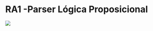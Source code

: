 # RA1 -Parser Lógica Proposicional

<img src="https://media2.giphy.com/media/v1.Y2lkPTc5MGI3NjExd2Z3YmNrMHQ2dHdpMzRsMnJmN3ljMXF1amtveXAzM29lMWl3eGQ1eiZlcD12MV9pbnRlcm5hbF9naWZfYnlfaWQmY3Q9Zw/KrRktL6SAUzE4/giphy.gif"/>

<!-- <img src="https://media1.giphy.com/media/v1.Y2lkPTc5MGI3NjExNHFpaXRsbnhkbXU5M2tmczRrYWZ4MTVobGc4NnFqMHI2bXJtaml6YSZlcD12MV9pbnRlcm5hbF9naWZfYnlfaWQmY3Q9Zw/P3n7QetGuhNbW/giphy.gif"/>
